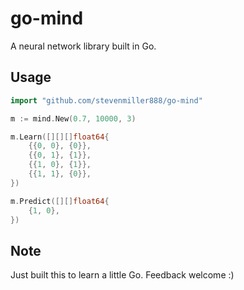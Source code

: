# go-mind

A neural network library built in Go.

## Usage

```go
import "github.com/stevenmiller888/go-mind"

m := mind.New(0.7, 10000, 3)

m.Learn([][][]float64{
	{{0, 0}, {0}},
	{{0, 1}, {1}},
	{{1, 0}, {1}},
	{{1, 1}, {0}},
})

m.Predict([][]float64{
	{1, 0},
})
```

## Note

Just built this to learn a little Go. Feedback welcome :)